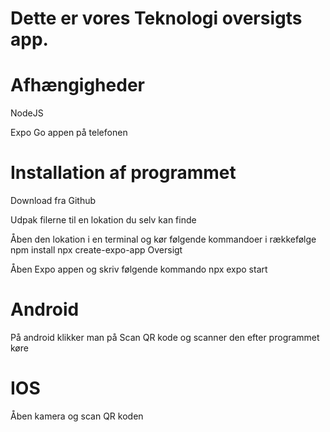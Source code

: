 # Dette er vores Teknologi oversigts app.

# Afhængigheder
NodeJS

Expo Go appen på telefonen

# Installation af programmet

Download fra Github

Udpak filerne til en lokation du selv kan finde

Åben den lokation i en terminal og kør følgende kommandoer i rækkefølge
npm install
npx create-expo-app Oversigt

Åben Expo appen og skriv følgende kommando
npx expo start

# Android

På android klikker man på Scan QR kode og scanner den efter programmet køre

# IOS

Åben kamera og scan QR koden
